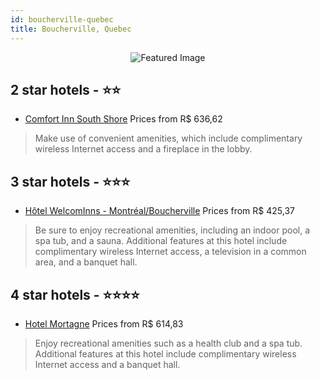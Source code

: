 ```yaml
---
id: boucherville-quebec
title: Boucherville, Quebec
---
```


<center><img src="https://i.travelapi.com/hotels/2000000/1060000/1058000/1057955/659330ab_z.jpg" alt="Featured Image" /></center>


##  2 star hotels - ⭐️⭐️

-    [Comfort Inn South Shore](https://us.hurb.com/hotels/boucherville/comfort-inn-south-shore-JNP-JP416542?cmp=18055) Prices from R$ 636,62
   > Make use of convenient amenities, which include complimentary wireless Internet access and a fireplace in the lobby.

##  3 star hotels - ⭐️⭐️⭐️

-    [Hôtel WelcomInns - Montréal/Boucherville](https://us.hurb.com/hotels/boucherville/hotel-welcominns-montreal-boucherville-JNP-JP362557?cmp=18055) Prices from R$ 425,37
   > Be sure to enjoy recreational amenities, including an indoor pool, a spa tub, and a sauna. Additional features at this hotel include complimentary wireless Internet access, a television in a common area, and a banquet hall.

##  4 star hotels - ⭐️⭐️⭐️⭐️

-    [Hotel Mortagne](https://us.hurb.com/hotels/boucherville/hotel-mortagne-JNP-JP778840?cmp=18055) Prices from R$ 614,83
   > Enjoy recreational amenities such as a health club and a spa tub. Additional features at this hotel include complimentary wireless Internet access and a banquet hall.
